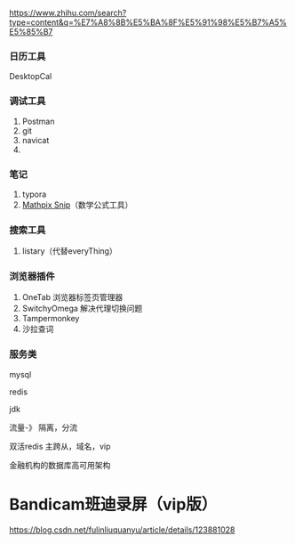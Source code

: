 https://www.zhihu.com/search?type=content&q=%E7%A8%8B%E5%BA%8F%E5%91%98%E5%B7%A5%E5%85%B7

### 日历工具

DesktopCal



### 调试工具

1. Postman
2. git
2. navicat
2. 



### 笔记

1. typora
2. [Mathpix Snip](https://link.zhihu.com/?target=https%3A//mathpix.com/)（数学公式工具）



### 搜索工具

1. listary（代替everyThing）



### 浏览器插件

1. OneTab 浏览器标签页管理器
2. SwitchyOmega 解决代理切换问题
3. Tampermonkey
4. 沙拉查词

### 服务类

mysql

redis

jdk





流量-》 隔离，分流

双活redis 主跨从，域名，vip

金融机构的数据库高可用架构



# Bandicam班迪录屏（vip版）

https://blog.csdn.net/fulinliuquanyu/article/details/123881028

